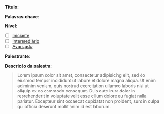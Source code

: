 <!-- Substitua os textos de exemplo ou siga suas instruções -->

**Título**: <!-- ex.: Criando aplicações com Vue.js -->

**Palavras-chave**: <!-- ex.: `vue`, `app`, `javascript` -->

**Nível**:
<!--
- [x] ex.: selecione um item abaixo com um x
-->
- [ ] [Iniciante](https://github.com/vuejsvix/talks/labels/Nível%20Iniciante)
- [ ] [Intermediário](https://github.com/vuejsvix/talks/labels/Nível%20Intermedi%C3%A1rio)
- [ ] [Avançado](https://github.com/vuejsvix/talks/labels/Nível%20Avan%C3%A7ado)

**Palestrante**: <!-- [ex.: João da Silva](https://github.com/joao-da-silva) -->

**Descrição da palestra**:
> Lorem ipsum dolor sit amet, consectetur adipisicing elit, sed do eiusmod
tempor incididunt ut labore et dolore magna aliqua. Ut enim ad minim veniam,
quis nostrud exercitation ullamco laboris nisi ut aliquip ex ea commodo
consequat. Duis aute irure dolor in reprehenderit in voluptate velit esse
cillum dolore eu fugiat nulla pariatur. Excepteur sint occaecat cupidatat non
proident, sunt in culpa qui officia deserunt mollit anim id est laborum.

<!-- **[Slides](https://slides.com/React-VIX/talks)** (opcional) -->

<!-- **[Vídeo](https://youtube.com/React-VIX/talks)** (opcional) -->

<!-- **[GitHub](https://github.com/React-VIX/talks)** (opcional) -->
